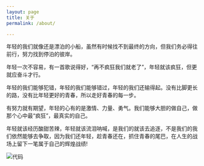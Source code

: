 ```yaml
---
layout: page
title: 关于
permalink: /about/

---
```


 年轻的我们就像还是漂泊的小船，虽然有时候找不到最终的方向，但我们务必得往前行，努力找到停泊的彼岸。

年轻一次不容易，有一首歌说得好，“再不疯狂我们就老了”，年轻就该疯狂，但更就应奋斗才行。

年轻的我们能够犯错，年轻的我们能够错过，年轻的我们还输得起。没有比脚更长的路，没有比年轻更好的青春，所以走好青春的每一步。

有努力就有期望，年轻的心有的是激情、力量、勇气。我们能够大胆的做自己，做那个心中最“疯狂”，最真实的自己。

年轻就该经历酸甜苦辣，年轻就该流泪呐喊，是我们的就该去追逐，不是我们的我们依然能够去争取，因为我们还年轻，趁青春还在，抓住青春的尾巴，在人生的战场上留下一笔属于自己的辉煌战绩!

![代码](http://pyy4qfs0s.bkt.clouddn.com/timg%20%281%29.jpg)
